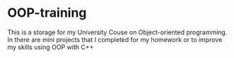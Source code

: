 # OOP-training
This is a storage for my University Couse on Object-oriented programming. In there are mini projects that I completed for my homework or to improve my skills using OOP with C++
